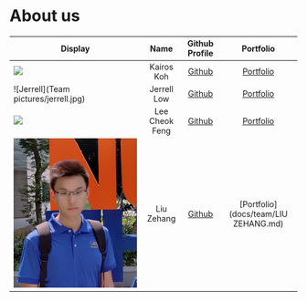 # About us

Display | Name | Github Profile | Portfolio 
--------|:----:|:--------------:|:---------:
![](https://via.placeholder.com/100.png?text=Photo) | Kairos Koh | [Github](https://github.com/kairoskoh) | [Portfolio](docs/team/johndoe.md)
![Jerrell](Team pictures/jerrell.jpg) | Jerrell Low | [Github](https://github.com/jerrelllzw) | [Portfolio](docs/team/jerrelllzw.md)
![](https://via.placeholder.com/100.png?text=Photo) | Lee Cheok Feng | [Github](https://github.com/leecheokfeng) | [Portfolio](docs/team/johndoe.md)
![LIU ZEHANG](Team%20pictures/LiuZehang.jpg) | Liu Zehang | [Github](https://github.com/Cesare4869) | [Portfolio](docs/team/LIU ZEHANG.md)